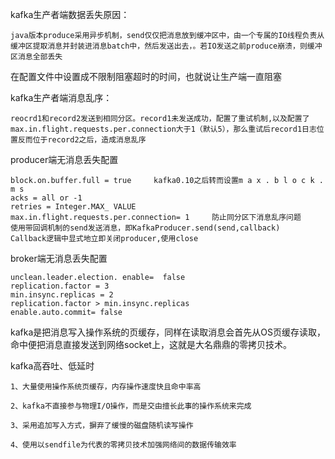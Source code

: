 kafka生产者端数据丢失原因：

```
java版本produce采用异步机制，send仅仅把消息放到缓冲区中，由一个专属的IO线程负责从缓冲区提取消息并封装进消息batch中，然后发送出去，。若IO发送之前produce崩溃，则缓冲区消息全部丢失
```

在配置文件中设置成不限制阻塞超时的时间，也就说让生产端一直阻塞



kafka生产者端消息乱序：

```
reocrd1和record2发送到相同分区。record1未发送成功，配置了重试机制,以及配置了max.in.flight.requests.per.connection大于1（默认5），那么重试后record1日志位置反而位于record2之后，造成消息乱序
```



producer端无消息丢失配置

```
block.on.buffer.full = true     kafka0.10之后转而设置m a x . b l o c k . m s
acks = all or -1
retries = Integer.MAX_ VALUE
max.in.flight.requests.per.connection= 1     防止同分区下消息乱序问题
使用带回调机制的send发送消息，即KafkaProducer.send(send,callback)
Callback逻辑中显式地立即关闭producer,使用close
```

broker端无消息丢失配置

```
unclean.leader.election. enable=  false
replication.factor = 3
min.insync.replicas = 2
replication.factor > min.insync.replicas
enable.auto.commit= false
```



kafka是把消息写入操作系统的页缓存，同样在读取消息会首先从OS页缓存读取，命中便把消息直接发送到网络socket上，这就是大名鼎鼎的零拷贝技术。



kafka高吞吐、低延时

```
1、大量使用操作系统页缓存，内存操作速度快且命中率高

2、kafka不直接参与物理I/O操作，而是交由擅长此事的操作系统来完成

3、采用追加写入方式，摒弃了缓慢的磁盘随机读写操作

4、使用以sendfile为代表的零拷贝技术加强网络间的数据传输效率
```

